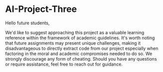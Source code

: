 # AI-Project-Three

Hello future students,

We'd like to suggest approaching this project as a valuable learning reference within the framework of academic guidelines. It's worth noting that future assignments may present unique challenges, making it disadvantageous to directly extract code from our project especially when factoring in the moral and academic compromises needed to do so. We strongly discourage any form of cheating. Should you have any questions or require assistance, feel free to reach out for guidance.
